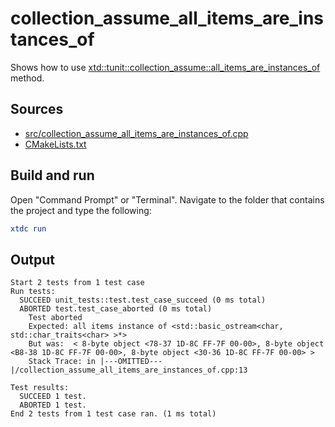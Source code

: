 # collection_assume_all_items_are_instances_of

Shows how to use [xtd::tunit::collection_assume::all_items_are_instances_of](https://gammasoft71.github.io/xtd/reference_guides/latest/classxtd_1_1tunit_1_1collection__assume.html#a76fefbb4774d2ada9c0f74fbc9efe1fc) method.

## Sources

* [src/collection_assume_all_items_are_instances_of.cpp](src/collection_assume_all_items_are_instances_of.cpp)
* [CMakeLists.txt](CMakeLists.txt)

## Build and run

Open "Command Prompt" or "Terminal". Navigate to the folder that contains the project and type the following:

```cmake
xtdc run
```

## Output

```
Start 2 tests from 1 test case
Run tests:
  SUCCEED unit_tests::test.test_case_succeed (0 ms total)
  ABORTED test.test_case_aborted (0 ms total)
    Test aborted
    Expected: all items instance of <std::basic_ostream<char, std::char_traits<char> >*>
    But was:  < 8-byte object <78-37 1D-8C FF-7F 00-00>, 8-byte object <B8-38 1D-8C FF-7F 00-00>, 8-byte object <30-36 1D-8C FF-7F 00-00> >
    Stack Trace: in |---OMITTED---|/collection_assume_all_items_are_instances_of.cpp:13

Test results:
  SUCCEED 1 test.
  ABORTED 1 test.
End 2 tests from 1 test case ran. (1 ms total)
```
